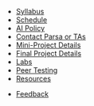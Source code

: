 - [Syllabus](syllabus)
- [Schedule](schedule)
- [AI Policy](ai-policy)
- [Contact Parsa or TAs](teaching-team)
- [Mini-Project Details](mini-project)
- [Final Project Details](project)
- [Labs](labs)
- [Peer Testing](peer-testing)
- [Resources](resources)
<!-- - [Midterm](midterm) -->
- [Feedback](feedback)
<!-- - **LMS Links**
- [![Calendar Icon](https://icongr.am/fontawesome/calendar.svg?size=16&color=808080)Calendar](cal.md) -->